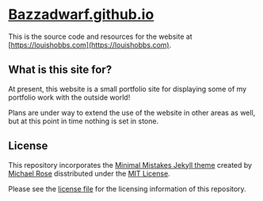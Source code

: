 # [Bazzadwarf.github.io](https://louishobbs.com)

This is the source code and resources for the website at [https://louishobbs.com](https://louishobbs.com).

## What is this site for?

At present, this website is a small portfolio site for displaying some of my portfolio work with the outside world!

Plans are under way to extend the use of the website in other areas as well, but at this point in time nothing is set in stone.

## License

This repository incorporates the [Minimal Mistakes Jekyll theme](https://github.com/mmistakes/minimal-mistakes) created by [Michael Rose](https://mademistakes.com/) disstributed under the [MIT License](https://github.com/mmistakes/minimal-mistakes/blob/master/LICENSE).

Please see the [license file](https://github.com/Bazzadwarf/Bazzadwarf.github.io/blob/master/LICENSE) for the licensing information of this repository.
